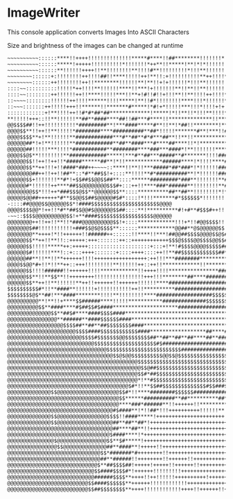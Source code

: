 # ImageWriter
This console application converts Images Into ASCII Characters

Size and brightness of the images can be changed at runtime

~~~~~~~~~~::::::****!!!!++!!!!!!!!!!!!!!***!*!*!*!****#*!!****!!*!!!!!*!****!!!***###*****#################*##$$*#$$@@@@$$$$$$$$####$$@@@@@@@@@@
~~~~~~~~~~::::::****!!++++!!!!!!!!!!!!!!*****#****!!##********!!!!!!!*!!**##**!*#####*!!########**##############$$#$@@@@$$$$#$######$$@@@@@@@@@@
~~~~~~~~~~::::::*****!+++++!!!!!!!!!!*!!!!!!!*++**!!*****!**!*!*!!!!!!!!!!***#*#******!*###########****########$$$$$$$$$$$##**######$$@@@@@@@@@@
~~~~~~~~~~::::::**!!!!!!++++!!**!!!!!!!!**!!!!#**!!!!!!!!!*!!!**!!!!!!!!!!!!******##!+##*###############$$####$$$$$$$$$$$$##**######$$@@@@@@@@@@
~~~~~~~~::::::+:!!!!!!!!++!!!!##!!****!!!!!++!**!!:+!!!!!!!!!!**++!!!!**!!**!!##*!##*#######################$$$$$$##$$$$$$#***######$$@@@@@@@@@@
~~~~~~~~::::::++!!!!!!!!++!!********!!!!!!**!**!!+!+!!!!!!*!!!**!!!!!!!!!!****##***!****###########*****##########$$##$$$$$$**######$$$$@@@@@@@@
::::~~::::::::::!!!!!*++!!!!**!!!!!!****!!***!+!!!!!!!**!!**!!**!!!!!!!***#######*################****##**######$$##$$$$$$$$$$######$$@@@@@@@@@@
::::~~::::::::++!!!!!!++!!****!!!!!***!!**+!#!!#!!+!!!**!!**!!!!++!!!!**!!##**########*#############****##$###$$$$$$$$$$$$$$$$$####$$$@@@@@@@@@@
::~~~~::::::::!!!!!!++!!!!******!!!!*****!**!!#*!!!!!!!!****!!!*!!!!!!****###***##################**######$$$$$$$$##$$$$$$$$$$$$$$$$$$@@@@@@@@@@
::~~~:::::::++!!!!!+++!!******!!*******#*****!*#!+*!!!!!***!!!*!!!!+!+!*****#*############################$$$$######$$$$$$$$$$$$$$$$@@@@@@@@@@@@
::::::::::::+!**!!!!++!!#*#*##*##*************!*****!*!!**!!*!!!**!!!!******#########*$###$$####################$$$$$$$$$$$$$$$$$$$$@@@@@@@@@@@@
**!!!!!+++::!!**!!!!!!**##**####****##!!##***#****!!**************!!*******#########$#####$$####################$$$$$$$$$$$$$$$$$$@@@@@@@@@@@@@@
@@$$$$##!!++!!!!!!!!!!*#########**!***####*****#**!!**!*##!!********!***#***##**####$###############################$#$$$$$$$$$$@$@@@@@@@@@@@@@@
@@@@$$**!!++!!**!!!!!*########****##########**##*!!!!!*******#**!***!!##****######################**##############$$$$$$$$$$$$$$$$@@@@@@@@@@@@@@
@@@@$$$$**+!**!!!!!!**############***#**##**#*#***##**!!**!!************###########$########*####################$$$$$$$$$$$$$$$$$$$@@@@@@@@@@@@
@@@@@@##*!+!**!!!!!!**############**##**####***#****##****!!*!**********##################$$$$####$$############$$$$$$$$$$$$$$$$$$@@@@@@@@@@@@@@
@@@@@@##!!!!!***!!!!*###########**########****###***####*!**!!!!!!!*****################$$####$$##*!!!*!******######$$$$$$$$$$$$$$@@@@@@@@@@@@@@
@@@@$$@$**!!!!!!!!**############*****!***#**##***#####**#*******!!!!############$$$####$**####!!***#####********####$$$$$$$$$$$$$$$$@@$$@@@@@@@@
@@@@@@$$!!++!!++!!*#####******##**!*!!************######****!*!!!!****#######$$$$$##########**$$#*++::::+!######***###$$$$$$$$$$$$$$$$$$@@@@@@@@
@@@@@@$$**++!!!+!!####*###++~~~~::****!!**!!***#####*##*###*!*!!!!!!########$$$$$$######$$!*$$::::::::!!!!+:::**##**##$$$$$$$$$$$$$$$$$$@@@@@@@@
@@@@@@@@##++!!++!!##**::*#**##$$!+::::**!!!!**#*##########**!*!!!!!!########$$$$$$$$####!!$$::::::#######*$###::**######$$$$$$$$$$$$$$$$$@@@@@@@
@@@@@@$$+!!!!!!!**#*!+$$##$$@@$$##**::::******#########*###**!!!!!!!**######$$$$$$$$$$$#*#+:::::**$$@@@@@@$$$$##+!#*##$$$$$$$$$$$$$$$$$$$$@@@@@@
@@@@@@#*!!!!!!++****##$$@@@@@@@@$$$#+:::++!!****###*######**!!!!!!!!**##############$$####::~:::$$$$@@@@@@@@@$#$++####$$$$$$$$$$$$$$$$$$$$@@@@@@
@@@@@@@@$$*!!!++*###$$$@$$**@@@@@@$$**::::**********##**##**!!!!!!!!*!****############****~~::::$$@@##..$@@@@@#$*!$$##$$$$$$$$$$$$$$$$$$$$$$@@@@
@@@@@$@@##++++++*#**$$@@$$##$@@@@@#$#*::::!*!!!*******#*$$$$$$*!!!!!!!!*+!**##########!!*!--::::##@@@@$$@@@@@@$$*!####$$$$$$$$$$$$$$$$$$$$$$@@@@
@@@@$$$$@@*!++!!*#**##$$@@#$@@@@@@$$##::::**!**********#!+#**#$$$#++!!!!!!!!!!************--~~::$$$$@@@@@@@@@@$$!+**####$$$$$$$$$$$$$$$$$$@@@@@@
@@@@@@@@++!!++!!**!!*###@@@@@@@@@@$$!+::::************!!!+*!!#@@$$$$!!!!!!!!!!!!!!!!!!!!**~~::::!*$$@@@@@@@@$#$$!!+!!!##$$$$$$$$$$$$$$$$$$@@@@@@
@@@@@@@$##!!!!!!!!!!!+###$$@$@$$$$**::::::************@@##**@$@@@@@@$$!!!!!!!!++++!!!!!!*#:::~::::!*$$$$$$$###!!++!!!!****#$$$$$$$$$$$$$$$$$@@@@
@@@@@@@@**++++!*!!++++++!!######++::::::!!****!!***!##@@##$$$$@@@@$$@$##**!!!!++++++!!++++!+:::::::::::++!!!++++!!!!!!**!*$$##$$$$$$$$$$$$@@@@@@
@@@@@@$$**++!!**!!::+++++:+++:::::::++::++++++++++++$$$@$$$$@@$$$$@@$$##**!!!!!!!!!!!!!!++++++++++:::::+++++++!!!!!!**!!**##$$$$$$$$$$$$$$$$$$$$
@@@@@@$$!!!!!*****++:+++++::::::::::::::::::::+:::+!**!#$$$$@@@@$$$$$###**********!!!!!!!!++++++++++++++!!!!!!!!!!**!!######$$$$$$$$$$$$$$@@@@@$
@@@@@@$#!!!!!!***!::+:::++++:::::::+::::++++::::++!!**##$$$$$$$$$$$$##***************!!!!!!!!!!!!!!!!!********!**!!*****####$$$$$$$$$$$$$$@@$$$$
@@@@@@##**!!**!!**++++++!!!!+++++++++++++++++:++!!!***########************#***##***#******!!**##############***!**##****##$$$$$$$$$$$$@@$$$$@@@$
@@@@$$@@*#+!!*!!**++::+++!!!!!!!!!**!!!!!!++::++!!************!!**********##########****##########********!!!!********##$##$$$$$$$$@$$$@$$$$@@$$
@@@@@@$$!!!!######!!++++++!!!!************!!++++!!!!****************########$###########$$##********!!!*!!!+**#########$$$$$$$$$$$$$$$$$$$$$$@$@
@@@@@@$$**!!**$$**!!++++++++!!!!!!!!!!!!!!!!+++!!!********##****##########$$$$######$$$$#***********************######$$$$$$$$$$$$$$$$$@$$$$$$$$
@@@@@@$$**++!!**!!!!!!**++!!++++++!!++++++!!!!!!****####################$$$$##$$#$$$$$##********************####$$###$$$$$$$$$$$$$@@@@@@@@$$$$$$
$$$$$$$$$$#*!!**####**!!!!!!+!!!!!!!!!!!++!!**********##################$$$$$$$$$$$####*******##****######**$$$$$$$$$$$$$@@@$$$$$$@@@@@@@@@@$$$$
$$$$$$$$@$**##!***####********!!!!**!!!!!!!!****##################$$$$$$$$$$$$$$######**##****######**####$$$$$$#$$$$$$$$$$$@@$$@@@@@@@@@@$@$$$$
@@@@@@@@@@**!**!!+****$$######****!!!!!***********##############$$$$$$$$$$$$######***********###########$$$$$$$$$$$$$$$$@@$$$$@@@@@@@@@@@@$$$$$$
@@@@@@@@@@$$**####****#$##$$#$####*********************#######################************##########$$#$$$$$@@$$$$@@@@$$$$$$@@@@@@@@@@@@@@@@$$$$
@@@@@@@@@@@@@@$$**##$#****####$$$$####****************************************************############$$$$$$$$@@@@$$@@@@@@@@@@@@@@@@@@@@$$@@@@@@
@@@@@@@@@@@@@@@@**######**####$$$$$$####*************************************************###########$$$$$$$@$$$$$@@@@@@@@@@@@@@@@@@@@@@@@@@@@@@@
@@@@@@@@@@@@@@@@@@$$$$##**##**##$$$$$$$$####****************************##***####################$$$$$$@$$@@@@@@@@@@@@@@@@@@@@@@@@@@@@@@@@@@@@@@
@@@@@@@@@@@@@@@@@@@@@@$$$$####$$$$$$$$$$$$####******************##****##*###################$$$$$$$$@@$@@@@@@@@@@@@@@@@@@@@@@@@@@@@@@@@@@@@@@@@@
@@@@@@@@@@@@@@@@@@@@@@@@$$$$#$$$$$$$@@$$$$$$$$##**##**##**##****##**######################$$$$$$$@@@@@@@@@@@@@@@@@@@@@@@@@@@@@@@@@@@@@@@@@$$@@@@
@@@@@@@@@@@@@@@@@@@@@@@@@@@@$$$$$$$$$$$$$$$$$$$$#$##################################$$$$$$$$$$$$@@@@@@@@@@@@@@@@@@@@@@@@@@@@@@@@@@@@@@@@@@$$@@@@
@@@@@@@@@@@@@@@@@@@@@@@@@@@@@@@@$$$$$$$$$$$$$$$$$$$$$$$$####################$$$$$$$$$$@@@@@@$$@@@@@@@@@@@@@@@@@@@@@@@@@@@@@@@@@@@@@@@@@@@@@@@@@@
@@@@@@@@@@@@@@@@@@@@@@@@@@@@@@@@@@$$@$@@$$$$$$$$$$@@$$@$$$$$$$$$$$$$$$$$$$$$$$@@@@@@@@@@@@@@@@@@@@@@@@@@@@@@@@@@@@@@@@@@@@@@@@@@@@@@@@@@@@@@@@@@
@@@@@@@@@@@@@@@@@@@@@@@@@@@@@@@@@@@@@@@@@@$$$$$$$$$$$$$$$$$$$$$$$$$$$$$$$$$$@@$$@@@@@@@@@@@@@@@@@@@@@@@@@@@@@@@@@@@@$$$$$$$$##$$$$@@@@@@@@@@@@@@
@@@@@@@@@@@@@@@@@@@@@@@@@@@@@@@@@@@@@@@@@@@$$@##$$$$$$$$$$$$$$$$$$$$$$$$$$$$@@@@@@@@@@@@@@@@@@@@@@@@@@@@@@@@@@@@$$$$##*#**$$#$##$#$$@@@@@@@@@@@@
@@@@@@@@@@@@@@@@@@@@@@@@@@@@@@@@@@@@@@@@@@$$#*##$$$$$$$$$$$$$$$$$$$$$$$$$$$$$$$$@@@@@@@@@@@@@@@@@@@@@@@@$@$$$$$$########**##**##$$$$$$@@@@@@@@@@
@@@@@@@@@@@@@@@@@@@@@@@@@@@@@@@@@@@@@@@@@@*!**#$$$$$$$$$$$$$$$$$$$$$$$$$$$$$$$$$@@@@@@@@@@@@@@@@@@@$$$$$#$########**######****####$$$$$$@@@@@@@@
@@@@@@@@@@@@@@@@@@@@@@@@@@@@@@@@@@@@@@@$#*!!**$$##$$$$$$$$$$$$$$#$$###$$#$#$$$$$$$@@@@@@$$$$@@$@$$$$######**####$$***#$$**$#*#####$$$$$$$$@@@@@@
@@@@@@@@@@@@@@$$@@@@@@@@@@@@@@@@@@@@$$#*!!****########$$$$$$######################$$$$@@$$$$$$$$$$$$##########!**########***########$$$$$$@@@@@@
@@@@@@@@@@@@@@@@@@@@@@@@@@@@@@@@@@@@$$******##########**##**********##**################**!!**##########################$$##*#####$$$$$$$$$$@@$$
@@@@@@@@@@@@@@@@@@@@@@@@@@@@@@@@@@@@****###*######**!!++++++!!********************!!!!!!!!!!!!#$##################**################$$$$$$$$$$$$
@@@@@@@@@@@@@@@@@@@@@@@@@@@@@@@@@@#$####**!*!!##*!!!++++++++++!!!!!!**!!**!!!!!!!!+++++!!!++!!**##**##############*###############$#$$$$$$$$$$$$
@@@@@@@@@@@@@@$$@@@@@@@@@@@@@@@@$$$$!!####*****!++++++++++++++++++++++!!++++++++++++++++++++++!!!!!!**######****##################$$##$$$$$$$$@$
@@@@@@@@@@@@@@$$@@@@@@@@@@@@@@@@@@##**##**##*!++++++++++++++++++++++++++++++++++++++++++++++!!++!!!+!!**######################$$####$$$$$$$$$$$$
@@@@@@@@@@@@@@@@@@@@@@@@@@@@@@@@@@##****##**!!++++++++++++++++++++++++++++++++++++++++++++++++++!!++++!***####################$$##$$$$$$$$$$$$$$
@@@@@@@@@@@@@@@@@@@@@@@@@@@@@@@@@$####****!*++++++++++++++++++++++++++++++++++++++++++++++++++++!!++++!!########################$$$$$$$$$$$$$$$$
@@@@@@@@@@@@@@@$@@@@@@@@@@@@@@@@$$**$#*****!++++++++++++++++++++++++++++++++++++++++++++++++++++++++++!!**##########$#######$$#####$$$$$$$$$$$$$
@@@@@@@@@@@@@@@@$$@@@@@@@@@@@@@@##**####**!+++++!!++++++++++++++++++++++++++++++++++++++++++++++++++!!++!*########$$$$########$$$$$#$$$$$$$$$$$$
@@@@@@@@@@@@@@@@@@@@@@@@@@@@@@$$*#######*#++++++++!!++++++++++++++++++++++++++++++++!!!!++++++++++++!!!!!!#$$$################$$$$$$##$$$$$$$$$$
@@@@@@@@@@@@@@@@@@@@@@@@@@@@@@##**######!!++++++++!!++++++!!++++++++++++++++++++++++++++++++!!++++!!!+!!!!**$$$$#$$######*##$$$$$$$$$$$$$$$$$$$$
@@@@@@@@@@@@@@@@@@@@@@@@@@@@@$**##$$$$##!+++++!+++++!!++++++!!++++++++++++++++++!!++++++++++++++++!!!!!!!***$$$$$$$$$$########$$$$$$$$$#$$$$$$$$
@@@@@@@@@@@@@@@@@@@@@@@@@@@@$$####$$$$#*!++++++!!!!!!!!!++++++++++++++++++++++++!!++!!+++++++++!!!!!!!!!!***##$$$$$$$$############$$$$$$$$$$$$$$
@@@@@@@@@@@@@@@@@@@@@@@@@@@@######$$$$**++++!!++!!!!!!++++++++++!++++++++++++++++++++!!!++++++!!!!!!!!**!***$$$$$$$$$$$$####$$$$$$$$$$$$$$$$$$$$
@@@@@@@@@@@@@@@@@@@@@@@@@@$$####$$$$$$**++++++!!!!!!!!!!!!++++++++++++++++++++++!!++++++!+++++!!!!!!!!!!****##$$$$$$$#$$##$$##$$$$##$$$$$$$$$$$$
@@@@@@@@@@@@@@@@@@@@@@@@@@$$##$$$$$$$$**++++!!!!!!!!!!!!++++!!++++++!!++++++++++!!++!+++!!!!!!++!!!!!!!!!!####$$$$$$$$$$$$#$#$$$$$$$$$$$$$$$$$$$
